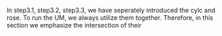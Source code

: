 In step3.1, step3.2, step3.3, we have seperately introduced the cylc and rose.
To run the UM, we always utilize them together. 
Therefore, in this section we emphasize the intersection of their 
